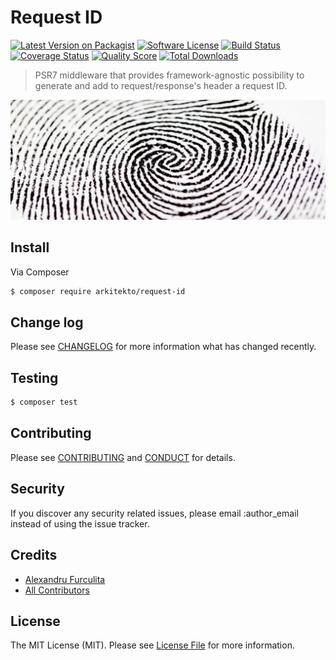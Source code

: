 # Request ID 

[![Latest Version on Packagist][ico-version]][link-packagist]
[![Software License][ico-license]](LICENSE.md)
[![Build Status][ico-travis]][link-travis]
[![Coverage Status][ico-scrutinizer]][link-scrutinizer]
[![Quality Score][ico-code-quality]][link-code-quality]
[![Total Downloads][ico-downloads]][link-downloads]

 > PSR7 middleware that provides framework-agnostic possibility to generate and add to request/response's header a request ID.
  
[![Emblem](docs/emblem.jpg)](https://github.com/arkitekto/request-id)

## Install

Via Composer

```bash
$ composer require arkitekto/request-id
```

## Change log

Please see [CHANGELOG](CHANGELOG.md) for more information what has changed recently.

## Testing

``` bash
$ composer test
```

## Contributing

Please see [CONTRIBUTING](CONTRIBUTING.md) and [CONDUCT](CONDUCT.md) for details.

## Security

If you discover any security related issues, please email :author_email instead of using the issue tracker.

## Credits

- [Alexandru Furculita][link-author]
- [All Contributors][link-contributors]

## License

The MIT License (MIT). Please see [License File](LICENSE.md) for more information.

[ico-version]: https://img.shields.io/packagist/v/arkitekto/request-id.svg?style=flat-square
[ico-license]: https://img.shields.io/badge/license-MIT-brightgreen.svg?style=flat-square
[ico-travis]: https://img.shields.io/travis/arkitekto/request-id/master.svg?style=flat-square
[ico-scrutinizer]: https://img.shields.io/scrutinizer/coverage/g/arkitekto/request-id.svg?style=flat-square
[ico-code-quality]: https://img.shields.io/scrutinizer/g/arkitekto/request-id.svg?style=flat-square
[ico-downloads]: https://img.shields.io/packagist/dt/arkitekto/request-id.svg?style=flat-square

[link-packagist]: https://packagist.org/packages/arkitekto/request-id
[link-travis]: https://travis-ci.org/arkitekto/request-id
[link-scrutinizer]: https://scrutinizer-ci.com/g/arkitekto/request-id/code-structure
[link-code-quality]: https://scrutinizer-ci.com/g/arkitekto/request-id
[link-downloads]: https://packagist.org/packages/arkitekto/request-id
[link-author]: https://github.com/afurculita
[link-contributors]: ../../contributors
